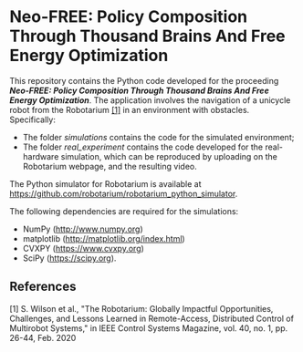 # Neo-FREE: Policy Composition Through Thousand Brains And Free Energy Optimization

This repository contains the Python code developed for the proceeding ***Neo-FREE: Policy Composition Through Thousand Brains And Free Energy Optimization***.
The application involves the navigation of a unicycle robot from the Robotarium [[1]](#1) in an environment with obstacles. Specifically:
- The folder *simulations* contains the code for the simulated environment;
- The folder *real_experiment* contains the code developed for the real-hardware simulation, which can be reproduced by uploading on the Robotarium webpage, and the resulting video.

The Python simulator for Robotarium is available at https://github.com/robotarium/robotarium_python_simulator.

The following dependencies are required for the simulations:
- NumPy (http://www.numpy.org)
- matplotlib (http://matplotlib.org/index.html)
- CVXPY (https://www.cvxpy.org)
- SciPy (https://scipy.org).




## References
<a id="1">[1]</a> 
S. Wilson et al., "The Robotarium: Globally Impactful Opportunities, Challenges, and Lessons Learned in Remote-Access, Distributed Control of Multirobot Systems," in IEEE Control Systems Magazine, vol. 40, no. 1, pp. 26-44, Feb. 2020
